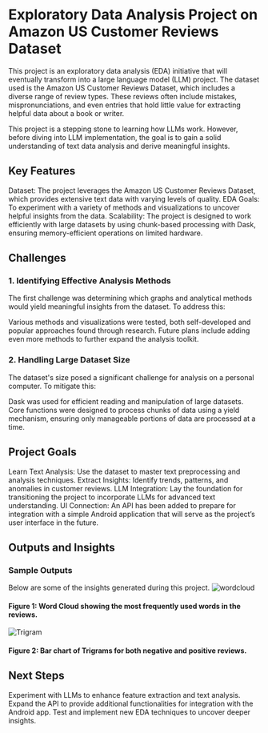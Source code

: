 # Exploratory Data Analysis Project on Amazon US Customer Reviews Dataset
This project is an exploratory data analysis (EDA) initiative that will eventually transform into a large language model (LLM) project. The dataset used is the Amazon US Customer Reviews Dataset, which includes a diverse range of review types. These reviews often include mistakes, mispronunciations, and even entries that hold little value for extracting helpful data about a book or writer.

This project is a stepping stone to learning how LLMs work. However, before diving into LLM implementation, the goal is to gain a solid understanding of text data analysis and derive meaningful insights.

## Key Features
Dataset: The project leverages the Amazon US Customer Reviews Dataset, which provides extensive text data with varying levels of quality.
EDA Goals: To experiment with a variety of methods and visualizations to uncover helpful insights from the data.
Scalability: The project is designed to work efficiently with large datasets by using chunk-based processing with Dask, ensuring memory-efficient operations on limited hardware.
## Challenges
### 1. Identifying Effective Analysis Methods
The first challenge was determining which graphs and analytical methods would yield meaningful insights from the dataset. To address this:

Various methods and visualizations were tested, both self-developed and popular approaches found through research.
Future plans include adding even more methods to further expand the analysis toolkit.
### 2. Handling Large Dataset Size
The dataset's size posed a significant challenge for analysis on a personal computer. To mitigate this:

Dask was used for efficient reading and manipulation of large datasets.
Core functions were designed to process chunks of data using a yield mechanism, ensuring only manageable portions of data are processed at a time.
## Project Goals
Learn Text Analysis: Use the dataset to master text preprocessing and analysis techniques.
Extract Insights: Identify trends, patterns, and anomalies in customer reviews.
LLM Integration: Lay the foundation for transitioning the project to incorporate LLMs for advanced text understanding.
UI Connection: An API has been added to prepare for integration with a simple Android application that will serve as the project’s user interface in the future.
## Outputs and Insights
### Sample Outputs
Below are some of the insights generated during this project.
![wordcloud](https://github.com/user-attachments/assets/dabaf6f9-201e-4ea9-9b8d-d2d17449e5f5)
#### Figure 1: Word Cloud showing the most frequently used words in the reviews.

![Trigram](https://github.com/user-attachments/assets/954d0f3e-a130-4ffa-bda3-1a0f036ededf)
#### Figure 2: Bar chart of Trigrams for both negative and positive reviews.

## Next Steps
Experiment with LLMs to enhance feature extraction and text analysis.
Expand the API to provide additional functionalities for integration with the Android app.
Test and implement new EDA techniques to uncover deeper insights.
